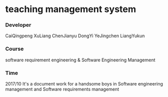 # teaching management system
### Developer 
  CaiQingpeng XuLiang ChenJianyu DongYi YeJingchen LiangYukun
### Course
  software requirement engineering & Software Engineering Management
### Time
  2017/10
It's a document work for a handsome boys in Software engineering management and Software requirements management
